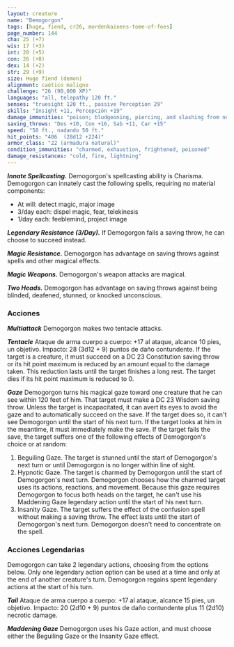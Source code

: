 ```yaml
---
layout: creature
name: "Demogorgon"
tags: [huge, fiend, cr26, mordenkainens-tome-of-foes]
page_number: 144
cha: 25 (+7)
wis: 17 (+3)
int: 20 (+5)
con: 26 (+8)
dex: 14 (+2)
str: 29 (+9)
size: Huge fiend (demon)
alignment: caótico maligno
challenge: "26 (90,000 XP)"
languages: "all, telepathy 120 ft."
senses: "truesight 120 ft., passive Perception 29"
skills: "Insight +11, Percepción +19"
damage_immunities: "poison; bludgeoning, piercing, and slashing from nonmagical attacks"
saving_throws: "Des +10, Con +16, Sab +11, Car +15"
speed: "50 ft., nadando 50 ft."
hit_points: "406  (28d12 +224)"
armor_class: "22 (armadura natural)"
condition_immunities: "charmed, exhaustion, frightened, poisoned"
damage_resistances: "cold, fire, lightning"
---
```


***Innate Spellcasting.*** Demogorgon's spellcasting ability is Charisma. Demogorgon can innately cast the following spells, requiring no material components:
* At will: detect magic, major image
* 3/day each: dispel magic, fear, telekinesis
* 1/day each: feeblemind, project image

***Legendary Resistance (3/Day).*** If Demogorgon fails a saving throw, he can choose to succeed instead.

***Magic Resistance.*** Demogorgon has advantage on saving throws against spells and other magical effects.

***Magic Weapons.*** Demogorgon's weapon attacks are magical.

***Two Heads.*** Demogorgon has advantage on saving throws against being blinded, deafened, stunned, or knocked unconscious.

### Acciones

***Multiattack*** Demogorgon makes two tentacle attacks.

***Tentacle*** Ataque de arma cuerpo a cuerpo: +17 al ataque, alcance 10 pies, un objetivo. Impacto: 28 (3d12 + 9) puntos de daño contundente. If the target is a creature, it must succeed on a DC 23 Constitution saving throw or its hit point maximum is reduced by an amount equal to the damage taken. This reduction lasts until the target finishes a long rest. The target dies if its hit point maximum is reduced to 0.

***Gaze*** Demogorgon turns his magical gaze toward one creature that he can see within 120 feet of him. That target must make a DC 23 Wisdom saving throw. Unless the target is incapacitated, it can avert its eyes to avoid the gaze and to automatically succeed on the save. If the target does so, it can't see Demogorgon until the start of his next turn. If the target looks at him in the meantime, it must immediately make the save.
If the target fails the save, the target suffers one of the following effects of Demogorgon's choice or at random:
1. Beguiling Gaze. The target is stunned until the start of Demogorgon's next turn or until Demogorgon is no longer within line of sight.
2. Hypnotic Gaze. The target is charmed by Demogorgon until the start of Demogorgon's next turn. Demogorgon chooses how the charmed target uses its actions, reactions, and movement. Because this gaze requires Demogorgon to focus both heads on the target, he can't use his Maddening Gaze legendary action until the start of his next turn.
3. Insanity Gaze. The target suffers the effect of the confusion spell without making a saving throw. The effect lasts until the start of Demogorgon's next turn. Demogorgon doesn't need to concentrate on the spell.

### Acciones Legendarias

Demogorgon can take 2 legendary actions, choosing from the options below. Only one legendary action option can be used at a time and only at the end of another creature's turn. Demogorgon regains spent legendary actions at the start of his turn.

***Tail*** Ataque de arma cuerpo a cuerpo: +17 al ataque, alcance 15 pies, un objetivo. Impacto: 20 (2d10 + 9) puntos de daño contundente plus 11 (2d10) necrotic damage.

***Maddening Gaze*** Demogorgon uses his Gaze action, and must choose either the Beguiling Gaze or the Insanity Gaze effect.